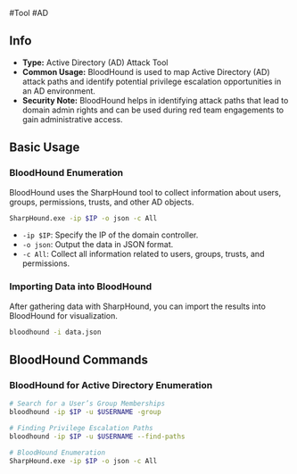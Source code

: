 #Tool #AD
## Info

- **Type:** Active Directory (AD) Attack Tool
- **Common Usage:** BloodHound is used to map Active Directory (AD) attack paths and identify potential privilege escalation opportunities in an AD environment.
- **Security Note:** BloodHound helps in identifying attack paths that lead to domain admin rights and can be used during red team engagements to gain administrative access.

## Basic Usage
### BloodHound Enumeration

BloodHound uses the SharpHound tool to collect information about users, groups, permissions, trusts, and other AD objects.
```bash
SharpHound.exe -ip $IP -o json -c All
```

- `-ip $IP`: Specify the IP of the domain controller.
- `-o json`: Output the data in JSON format.
- `-c All`: Collect all information related to users, groups, trusts, and permissions.

### Importing Data into BloodHound

After gathering data with SharpHound, you can import the results into BloodHound for visualization.

```bash
bloodhound -i data.json
```

## BloodHound Commands
### BloodHound for Active Directory Enumeration
```bash
# Search for a User’s Group Memberships
bloodhound -ip $IP -u $USERNAME -group
```

```bash
# Finding Privilege Escalation Paths
bloodhound -ip $IP -u $USERNAME --find-paths
```

```bash
# BloodHound Enumeration
SharpHound.exe -ip $IP -o json -c All
```